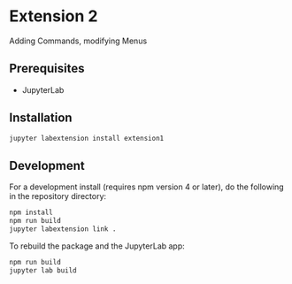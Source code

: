 # Extension 2

Adding Commands, modifying Menus


## Prerequisites

* JupyterLab

## Installation

```bash
jupyter labextension install extension1
```

## Development

For a development install (requires npm version 4 or later), do the following in the repository directory:

```bash
npm install
npm run build
jupyter labextension link .
```

To rebuild the package and the JupyterLab app:

```bash
npm run build
jupyter lab build
```

